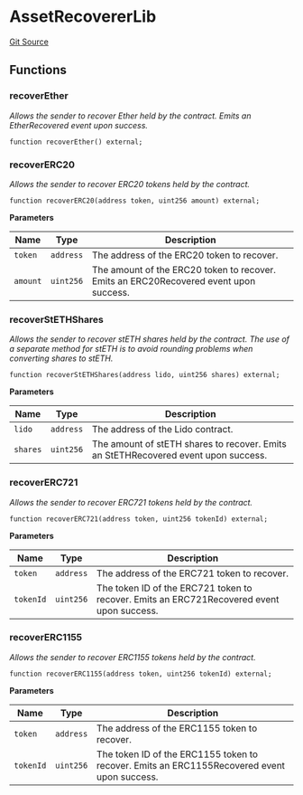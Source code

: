 # AssetRecovererLib
[Git Source](https://github.com/lidofinance/community-staking-module/blob/8ce9441dce1001c93d75d065f051013ad5908976/src/lib/AssetRecovererLib.sol)


## Functions
### recoverEther

*Allows the sender to recover Ether held by the contract.
Emits an EtherRecovered event upon success.*


```solidity
function recoverEther() external;
```

### recoverERC20

*Allows the sender to recover ERC20 tokens held by the contract.*


```solidity
function recoverERC20(address token, uint256 amount) external;
```
**Parameters**

|Name|Type|Description|
|----|----|-----------|
|`token`|`address`|The address of the ERC20 token to recover.|
|`amount`|`uint256`|The amount of the ERC20 token to recover. Emits an ERC20Recovered event upon success.|


### recoverStETHShares

*Allows the sender to recover stETH shares held by the contract.
The use of a separate method for stETH is to avoid rounding problems when converting shares to stETH.*


```solidity
function recoverStETHShares(address lido, uint256 shares) external;
```
**Parameters**

|Name|Type|Description|
|----|----|-----------|
|`lido`|`address`|The address of the Lido contract.|
|`shares`|`uint256`|The amount of stETH shares to recover. Emits an StETHRecovered event upon success.|


### recoverERC721

*Allows the sender to recover ERC721 tokens held by the contract.*


```solidity
function recoverERC721(address token, uint256 tokenId) external;
```
**Parameters**

|Name|Type|Description|
|----|----|-----------|
|`token`|`address`|The address of the ERC721 token to recover.|
|`tokenId`|`uint256`|The token ID of the ERC721 token to recover. Emits an ERC721Recovered event upon success.|


### recoverERC1155

*Allows the sender to recover ERC1155 tokens held by the contract.*


```solidity
function recoverERC1155(address token, uint256 tokenId) external;
```
**Parameters**

|Name|Type|Description|
|----|----|-----------|
|`token`|`address`|The address of the ERC1155 token to recover.|
|`tokenId`|`uint256`|The token ID of the ERC1155 token to recover. Emits an ERC1155Recovered event upon success.|


